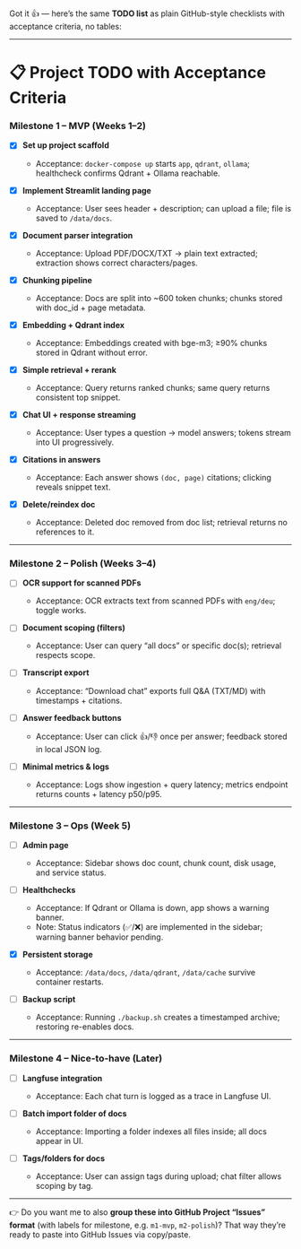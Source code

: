 Got it 👍 — here’s the same **TODO list** as plain GitHub-style checklists with acceptance criteria, no tables:

---

# 📋 Project TODO with Acceptance Criteria

### **Milestone 1 – MVP (Weeks 1–2)**

* [x] **Set up project scaffold**

  * Acceptance: `docker-compose up` starts `app`, `qdrant`, `ollama`; healthcheck confirms Qdrant + Ollama reachable.
* [x] **Implement Streamlit landing page**

  * Acceptance: User sees header + description; can upload a file; file is saved to `/data/docs`.
* [x] **Document parser integration**

  * Acceptance: Upload PDF/DOCX/TXT → plain text extracted; extraction shows correct characters/pages.
* [x] **Chunking pipeline**

  * Acceptance: Docs are split into \~600 token chunks; chunks stored with doc\_id + page metadata.
* [x] **Embedding + Qdrant index**

  * Acceptance: Embeddings created with bge-m3; ≥90% chunks stored in Qdrant without error.
* [x] **Simple retrieval + rerank**

  * Acceptance: Query returns ranked chunks; same query returns consistent top snippet.
* [x] **Chat UI + response streaming**

  * Acceptance: User types a question → model answers; tokens stream into UI progressively.
* [x] **Citations in answers**

  * Acceptance: Each answer shows `(doc, page)` citations; clicking reveals snippet text.
* [x] **Delete/reindex doc**

  * Acceptance: Deleted doc removed from doc list; retrieval returns no references to it.

---

### **Milestone 2 – Polish (Weeks 3–4)**

* [ ] **OCR support for scanned PDFs**

  * Acceptance: OCR extracts text from scanned PDFs with `eng/deu`; toggle works.
* [ ] **Document scoping (filters)**

  * Acceptance: User can query “all docs” or specific doc(s); retrieval respects scope.
* [ ] **Transcript export**

  * Acceptance: “Download chat” exports full Q\&A (TXT/MD) with timestamps + citations.
* [ ] **Answer feedback buttons**

  * Acceptance: User can click 👍/👎 once per answer; feedback stored in local JSON log.
* [ ] **Minimal metrics & logs**

  * Acceptance: Logs show ingestion + query latency; metrics endpoint returns counts + latency p50/p95.

---

### **Milestone 3 – Ops (Week 5)**

* [ ] **Admin page**

  * Acceptance: Sidebar shows doc count, chunk count, disk usage, and service status.
* [ ] **Healthchecks**

  * Acceptance: If Qdrant or Ollama is down, app shows a warning banner.
  * Note: Status indicators (✅/❌) are implemented in the sidebar; warning banner behavior pending.
* [x] **Persistent storage**

  * Acceptance: `/data/docs`, `/data/qdrant`, `/data/cache` survive container restarts.
* [ ] **Backup script**

  * Acceptance: Running `./backup.sh` creates a timestamped archive; restoring re-enables docs.

---

### **Milestone 4 – Nice-to-have (Later)**

* [ ] **Langfuse integration**

  * Acceptance: Each chat turn is logged as a trace in Langfuse UI.
* [ ] **Batch import folder of docs**

  * Acceptance: Importing a folder indexes all files inside; all docs appear in UI.
* [ ] **Tags/folders for docs**

  * Acceptance: User can assign tags during upload; chat filter allows scoping by tag.

---

👉 Do you want me to also **group these into GitHub Project “Issues” format** (with labels for milestone, e.g. `m1-mvp`, `m2-polish`)? That way they’re ready to paste into GitHub Issues via copy/paste.
